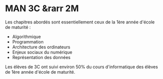 # MAN 3C &rarr 2M

Les chapitres abordés sont essentiellement ceux de la 1ère année d'école de maturité :

- Algorithmique
- Programmation
- Architecture des ordinateurs
- Enjeux sociaux du numérique
- Représentation des données

Les élèves de 3C ont suivi environ 50% du cours d'informatique des élèves de 1ère année d'école de maturité. 
